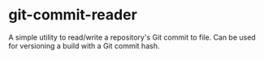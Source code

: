 # git-commit-reader
A simple utility to read/write a repository's Git commit to file. Can be used for versioning a build with a Git commit hash.
